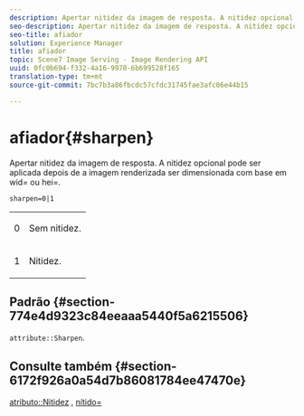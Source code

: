 ```yaml
---
description: Apertar nitidez da imagem de resposta. A nitidez opcional pode ser aplicada depois de a imagem renderizada ser dimensionada com base em wid= ou hei=.
seo-description: Apertar nitidez da imagem de resposta. A nitidez opcional pode ser aplicada depois de a imagem renderizada ser dimensionada com base em wid= ou hei=.
seo-title: afiador
solution: Experience Manager
title: afiador
topic: Scene7 Image Serving - Image Rendering API
uuid: 0fc0b694-f332-4a16-9970-6b699528f165
translation-type: tm+mt
source-git-commit: 7bc7b3a86fbcdc57cfdc31745fae3afc06e44b15

---
```



# afiador{#sharpen}

Apertar nitidez da imagem de resposta. A nitidez opcional pode ser aplicada depois de a imagem renderizada ser dimensionada com base em wid= ou hei=.

`sharpen=0|1`

<table id="simpletable_E14B914834A241BA8B5FC42F07D34EEB"> 
 <tr class="strow"> 
  <td class="stentry"> <p>0 </p></td> 
  <td class="stentry"> <p>Sem nitidez. </p></td> 
 </tr> 
 <tr class="strow"> 
  <td class="stentry"> <p>1 </p></td> 
  <td class="stentry"> <p>Nitidez. </p></td> 
 </tr> 
</table>

## Padrão {#section-774e4d9323c84eeaaa5440f5a6215506}

`attribute::Sharpen`.

## Consulte também {#section-6172f926a0a54d7b86081784ee47470e}

[atributo::Nitidez](../../../../../ir-api/material-cat/image-rendering-api-ref/c-ir-material-catalog/c-ir-attributes-reference/r-ir-cat-sharpen.md#reference-18df922f3a3f403a97ccaaa15042e30a) , [nítido=](../../../../../ir-api/http-protocol/image-rendering-api-ref/c-ir-http-protocol-ref/c-ir-http-protocol-command-reference/r-ir-http-sharp.md#reference-acdd87f6b5de4e3a85e5d3c03022a35a)
